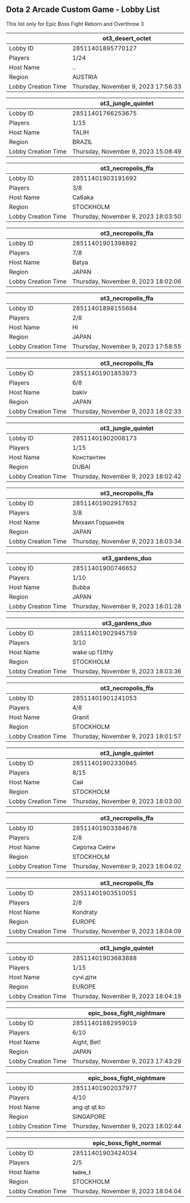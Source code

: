 ## Dota 2 Arcade Custom Game - Lobby List

This list only for Epic Boss Fight Reborn and Overthrow 3

|  | ot3_desert_octet |
| ------ | ------ |
| Lobby ID | 28511401895770127 |
| Players | 1/24 |
| Host Name | .. |
| Region | AUSTRIA |
| Lobby Creation Time | Thursday, November 9, 2023 17:56:33 |


|  | ot3_jungle_quintet |
| ------ | ------ |
| Lobby ID | 28511401766253675 |
| Players | 1/15 |
| Host Name | TALIH |
| Region | BRAZIL |
| Lobby Creation Time | Thursday, November 9, 2023 15:08:49 |


|  | ot3_necropolis_ffa |
| ------ | ------ |
| Lobby ID | 28511401903191692 |
| Players | 3/8 |
| Host Name | Ca6aka |
| Region | STOCKHOLM |
| Lobby Creation Time | Thursday, November 9, 2023 18:03:50 |


|  | ot3_necropolis_ffa |
| ------ | ------ |
| Lobby ID | 28511401901398892 |
| Players | 7/8 |
| Host Name | Batya |
| Region | JAPAN |
| Lobby Creation Time | Thursday, November 9, 2023 18:02:06 |


|  | ot3_necropolis_ffa |
| ------ | ------ |
| Lobby ID | 28511401898155684 |
| Players | 2/8 |
| Host Name | Hi |
| Region | JAPAN |
| Lobby Creation Time | Thursday, November 9, 2023 17:58:55 |


|  | ot3_necropolis_ffa |
| ------ | ------ |
| Lobby ID | 28511401901853973 |
| Players | 6/8 |
| Host Name | bakiv |
| Region | JAPAN |
| Lobby Creation Time | Thursday, November 9, 2023 18:02:33 |


|  | ot3_jungle_quintet |
| ------ | ------ |
| Lobby ID | 28511401902008173 |
| Players | 1/15 |
| Host Name | Константин |
| Region | DUBAI |
| Lobby Creation Time | Thursday, November 9, 2023 18:02:42 |


|  | ot3_necropolis_ffa |
| ------ | ------ |
| Lobby ID | 28511401902917652 |
| Players | 3/8 |
| Host Name | Михаил Горшенёв |
| Region | JAPAN |
| Lobby Creation Time | Thursday, November 9, 2023 18:03:34 |


|  | ot3_gardens_duo |
| ------ | ------ |
| Lobby ID | 28511401900746652 |
| Players | 1/10 |
| Host Name | Bubba |
| Region | JAPAN |
| Lobby Creation Time | Thursday, November 9, 2023 18:01:28 |


|  | ot3_gardens_duo |
| ------ | ------ |
| Lobby ID | 28511401902945759 |
| Players | 3/10 |
| Host Name | wake up f1lthy |
| Region | STOCKHOLM |
| Lobby Creation Time | Thursday, November 9, 2023 18:03:36 |


|  | ot3_necropolis_ffa |
| ------ | ------ |
| Lobby ID | 28511401901241053 |
| Players | 4/8 |
| Host Name | Granit |
| Region | STOCKHOLM |
| Lobby Creation Time | Thursday, November 9, 2023 18:01:57 |


|  | ot3_jungle_quintet |
| ------ | ------ |
| Lobby ID | 28511401902330945 |
| Players | 8/15 |
| Host Name | Сай |
| Region | STOCKHOLM |
| Lobby Creation Time | Thursday, November 9, 2023 18:03:00 |


|  | ot3_necropolis_ffa |
| ------ | ------ |
| Lobby ID | 28511401903384678 |
| Players | 2/8 |
| Host Name | Сиротка Сиёги |
| Region | STOCKHOLM |
| Lobby Creation Time | Thursday, November 9, 2023 18:04:02 |


|  | ot3_necropolis_ffa |
| ------ | ------ |
| Lobby ID | 28511401903510051 |
| Players | 2/8 |
| Host Name | Kondraty |
| Region | EUROPE |
| Lobby Creation Time | Thursday, November 9, 2023 18:04:09 |


|  | ot3_jungle_quintet |
| ------ | ------ |
| Lobby ID | 28511401903683888 |
| Players | 1/15 |
| Host Name | сучі діти |
| Region | EUROPE |
| Lobby Creation Time | Thursday, November 9, 2023 18:04:19 |


|  | epic_boss_fight_nightmare |
| ------ | ------ |
| Lobby ID | 28511401882959019 |
| Players | 6/10 |
| Host Name | Aight, Bet! |
| Region | JAPAN |
| Lobby Creation Time | Thursday, November 9, 2023 17:43:29 |


|  | epic_boss_fight_nightmare |
| ------ | ------ |
| Lobby ID | 28511401902037977 |
| Players | 4/10 |
| Host Name | ang qt qt ko |
| Region | SINGAPORE |
| Lobby Creation Time | Thursday, November 9, 2023 18:02:44 |


|  | epic_boss_fight_normal |
| ------ | ------ |
| Lobby ID | 28511401903424034 |
| Players | 2/5 |
| Host Name | 𝖋𝖆𝖑𝖑𝖊𝖓_𝖋 |
| Region | STOCKHOLM |
| Lobby Creation Time | Thursday, November 9, 2023 18:04:04 |



